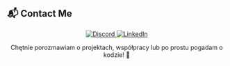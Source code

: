 ## 📬 Contact Me

<p align="center">
<!--   <a href="mailto:twojemail@example.com" target="_blank">
    <img alt="Email" src="https://img.shields.io/badge/E--mail-D14836?style=for-the-badge&logo=gmail&logoColor=white" />
  </a> -->
  <a href="https://discord.com/users/spidermun." target="_blank">
    <img alt="Discord" src="https://img.shields.io/badge/Spidermun.-5865F2?style=for-the-badge&logo=discord&logoColor=white" />
  </a>
  <a href="https://www.linkedin.com/in/micha%C5%82-trela-702687321/" target="_blank">
    <img alt="LinkedIn" src="https://img.shields.io/badge/LinkedIn-0A66C2?style=for-the-badge&logo=linkedin&logoColor=white" />
  </a>
<!--   <a href="https://github.com/spidermun" target="_blank">
    <img alt="GitHub" src="https://img.shields.io/badge/GitHub-100000?style=for-the-badge&logo=github&logoColor=white" />
  </a> -->
</p>

<p align="center">
  Chętnie porozmawiam o projektach, współpracy lub po prostu pogadam o kodzie! 💬
</p>
